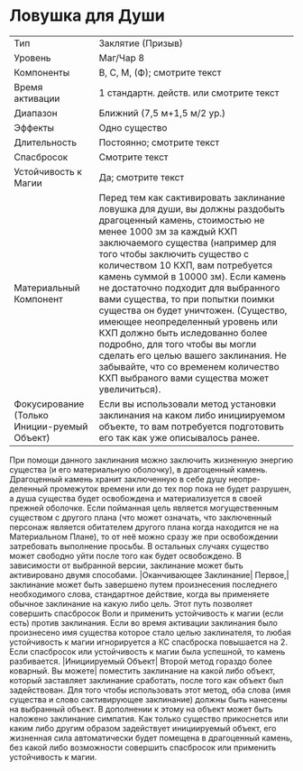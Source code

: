 
# Ловушка для Души

| | |
|---|---|
|Тип|Заклятие (Призыв)|
|Уровень| Маг/Чар 8|
|Компоненты| В, С, М, (Ф); смотрите текст|
|Время активации| 1 стандартн. действ. или смотрите текст|
|Диапазон| Ближний (7,5 м+1,5 м/2 ур.)|
|Эффекты| Одно существо|
|Длительность| Постоянно; смотрите текст|
|Спасбросок| Смотрите текст|
|Устойчивость к Магии| Да; смотрите текст|
|Материальный Компонент| Перед тем как сактивировать заклинание ловушка для души, вы должны раздобыть драгоценный камень, стоимостью не менее 1000 зм за каждый КХП заключаемого существа (например для того чтобы заключить существо с количеством 10 КХП, вам потребуется камень суммой в 10000 зм). Если камень не достаточно подходит для выбранного вами существа, то при попытки поимки существа он будет уничтожен. (Существо, имеющее неопределенный уровень или КХП должно быть иследованно более подробно, для того чтобы вы могли сделать его целью вашего заклинания. Не забывайте, что со временем количество КХП выбраного вами существа может увеличиться).|
|Фокусирование (Только Иниции-руемый Объект)| Если вы использовали метод установки заклинания на каком либо инициируемом объекте, то вам потребуется подготовить его так как уже описывалось ранее.|


При помощи данного заклинания можно заключить жизненную энергию существа (и его материальную оболочку), в драгоценный камень. Драгоценный камень хранит заключенную в себе душу неопре-деленный промежуток времени или до тех пор пока не будет разрушен, а душа существа будет освобождена и материализуется в своей прежней оболочке. Если пойманная цель является могущественным существом с другого плана (что может означать, что заключенный персонаж является обитателем другого плана когда находится не на Материальном Плане), то от неё можно сразу же при освобождении затребовать выполнение просьбы. В остальных случаях существо может свободно уйти после того как будет освобождено. В зависимости от выбранной версии, заклинание может быть активировано двумя способами. |Оканчивающее Заклинание| Первое,| заклинание может быть завершено путем произнесения последнего необходимого слова, стандартное действие, когда вы применяете обычное заклинание на какую либо цель. Этот путь позволяет совершить спасбросок Воли и применить устойчивость к магии (если есть) против заклинания. Если во время активации заклинания было произнесено имя существа которое стало целью заклинателя, то любая устойчивость к магии игнорируется а КС спасброска повышается на 2. Если спасбросок или устойчивость к магии была успешной, то камень разбивается. |Инициируемый Объект| Второй метод гораздо более коварный. Вы можете| поместить заклинание на какой либо объект, который заставляет заклинание сработать, после того как объект был задействован. Для того чтобы использовать этот метод, оба слова (имя существа и слово сактивирующее заклинание) должны быть нанесены на выбранный объект. В дополнении к этому на объект может быть наложено заклинание симпатия. Как только существо прикоснется или каким либо другим образом задействует инициируемый объект, его жизненная сила автоматически будет помещена в драгоценный камень, без какой либо возможности совершить спасбросок или применить устойчивость к магии.
